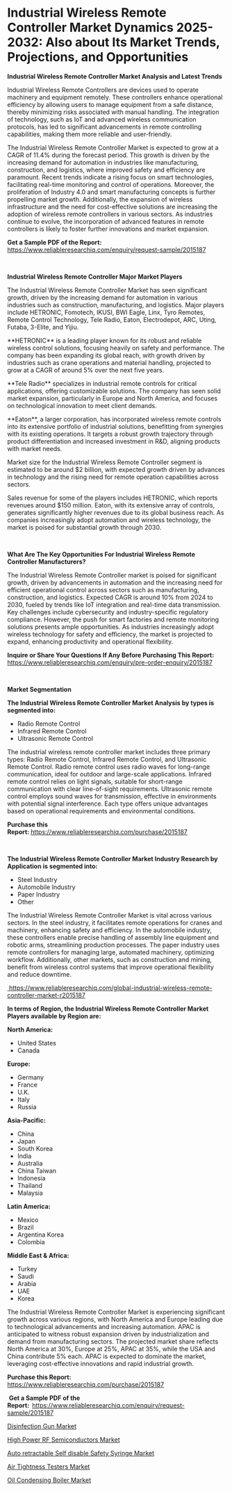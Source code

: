 <p><h1>Industrial Wireless Remote Controller Market Dynamics 2025-2032: Also about Its Market Trends, Projections, and Opportunities</h1></p><p><strong>Industrial Wireless Remote Controller Market Analysis and Latest Trends</strong></p>
<p><p>Industrial Wireless Remote Controllers are devices used to operate machinery and equipment remotely. These controllers enhance operational efficiency by allowing users to manage equipment from a safe distance, thereby minimizing risks associated with manual handling. The integration of technology, such as IoT and advanced wireless communication protocols, has led to significant advancements in remote controlling capabilities, making them more reliable and user-friendly.</p><p>The Industrial Wireless Remote Controller Market is expected to grow at a CAGR of 11.4% during the forecast period. This growth is driven by the increasing demand for automation in industries like manufacturing, construction, and logistics, where improved safety and efficiency are paramount. Recent trends indicate a rising focus on smart technologies, facilitating real-time monitoring and control of operations. Moreover, the proliferation of Industry 4.0 and smart manufacturing concepts is further propelling market growth. Additionally, the expansion of wireless infrastructure and the need for cost-effective solutions are increasing the adoption of wireless remote controllers in various sectors. As industries continue to evolve, the incorporation of advanced features in remote controllers is likely to foster further innovations and market expansion.</p></p>
<p><strong>Get a Sample PDF of the Report:&nbsp;</strong> <a href="https://www.reliableresearchiq.com/enquiry/request-sample/2015187?utm_campaign=2469&utm_medium=2&utm_source=Github&utm_content=ia&utm_term=29032025&utm_id=industrial-wireless-remote-controller">https://www.reliableresearchiq.com/enquiry/request-sample/2015187</a></p>
<p>&nbsp;</p>
<p><strong>Industrial Wireless Remote Controller Major Market Players</strong></p>
<p><p>The Industrial Wireless Remote Controller Market has seen significant growth, driven by the increasing demand for automation in various industries such as construction, manufacturing, and logistics. Major players include HETRONIC, Fomotech, IKUSI, BWI Eagle, Linx, Tyro Remotes, Remote Control Technology, Tele Radio, Eaton, Electrodepot, ARC, Uting, Futaba, 3-Elite, and Yijiu.</p><p>**HETRONIC** is a leading player known for its robust and reliable wireless control solutions, focusing heavily on safety and performance. The company has been expanding its global reach, with growth driven by industries such as crane operations and material handling, projected to grow at a CAGR of around 5% over the next five years.</p><p>**Tele Radio** specializes in industrial remote controls for critical applications, offering customizable solutions. The company has seen solid market expansion, particularly in Europe and North America, and focuses on technological innovation to meet client demands. </p><p>**Eaton**, a larger corporation, has incorporated wireless remote controls into its extensive portfolio of industrial solutions, benefitting from synergies with its existing operations. It targets a robust growth trajectory through product differentiation and increased investment in R&D, aligning products with market needs.</p><p>Market size for the Industrial Wireless Remote Controller segment is estimated to be around $2 billion, with expected growth driven by advances in technology and the rising need for remote operation capabilities across sectors.</p><p>Sales revenue for some of the players includes HETRONIC, which reports revenues around $150 million. Eaton, with its extensive array of controls, generates significantly higher revenues due to its global business reach. As companies increasingly adopt automation and wireless technology, the market is poised for substantial growth through 2030.</p></p>
<p>&nbsp;</p>
<p><strong>What Are The Key Opportunities For Industrial Wireless Remote Controller Manufacturers?</strong></p>
<p><p>The Industrial Wireless Remote Controller market is poised for significant growth, driven by advancements in automation and the increasing need for efficient operational control across sectors such as manufacturing, construction, and logistics. Expected CAGR is around 10% from 2024 to 2030, fueled by trends like IoT integration and real-time data transmission. Key challenges include cybersecurity and industry-specific regulatory compliance. However, the push for smart factories and remote monitoring solutions presents ample opportunities. As industries increasingly adopt wireless technology for safety and efficiency, the market is projected to expand, enhancing productivity and operational flexibility.</p></p>
<p><strong>Inquire or Share Your Questions If Any Before Purchasing This Report:</strong> <a href="https://www.reliableresearchiq.com/enquiry/pre-order-enquiry/2015187?utm_campaign=2469&utm_medium=2&utm_source=Github&utm_content=ia&utm_term=29032025&utm_id=industrial-wireless-remote-controller">https://www.reliableresearchiq.com/enquiry/pre-order-enquiry/2015187</a></p>
<p>&nbsp;</p>
<p><strong>Market Segmentation</strong></p>
<p><strong>The Industrial Wireless Remote Controller Market Analysis by types is segmented into:</strong></p>
<p><ul><li>Radio Remote Control</li><li>Infrared Remote Control</li><li>Ultrasonic Remote Control</li></ul></p>
<p><p>The industrial wireless remote controller market includes three primary types: Radio Remote Control, Infrared Remote Control, and Ultrasonic Remote Control. Radio remote control uses radio waves for long-range communication, ideal for outdoor and large-scale applications. Infrared remote control relies on light signals, suitable for short-range communication with clear line-of-sight requirements. Ultrasonic remote control employs sound waves for transmission, effective in environments with potential signal interference. Each type offers unique advantages based on operational requirements and environmental conditions.</p></p>
<p><strong>Purchase this Report:&nbsp;</strong><a href="https://www.reliableresearchiq.com/purchase/2015187?utm_campaign=2469&utm_medium=2&utm_source=Github&utm_content=ia&utm_term=29032025&utm_id=industrial-wireless-remote-controller">https://www.reliableresearchiq.com/purchase/2015187</a></p>
<p>&nbsp;</p>
<p><strong>The Industrial Wireless Remote Controller Market Industry Research by Application is segmented into:</strong></p>
<p><ul><li>Steel Industry</li><li>Automobile Industry</li><li>Paper Industry</li><li>Other</li></ul></p>
<p><p>The Industrial Wireless Remote Controller Market is vital across various sectors. In the steel industry, it facilitates remote operations for cranes and machinery, enhancing safety and efficiency. In the automobile industry, these controllers enable precise handling of assembly line equipment and robotic arms, streamlining production processes. The paper industry uses remote controllers for managing large, automated machinery, optimizing workflow. Additionally, other markets, such as construction and mining, benefit from wireless control systems that improve operational flexibility and reduce downtime.</p></p>
<p><a href="https://www.reliableresearchiq.com/global-industrial-wireless-remote-controller-market-r2015187?utm_campaign=2469&utm_medium=2&utm_source=Github&utm_content=ia&utm_term=29032025&utm_id=industrial-wireless-remote-controller">&nbsp;https://www.reliableresearchiq.com/global-industrial-wireless-remote-controller-market-r2015187</a></p>
<p><strong>In terms of Region, the Industrial Wireless Remote Controller Market Players available by Region are:</strong></p>
<p>
    <p> <strong> North America: </strong>
        <ul>
            <li>United States</li>
            <li>Canada</li>
        </ul>
        </p> 
    <p> <strong> Europe: </strong>
        <ul>
            <li>Germany</li>
            <li>France</li>
            <li>U.K.</li>
            <li>Italy</li>
            <li>Russia</li>
        </ul>
        </p> 
    <p> <strong> Asia-Pacific: </strong>
        <ul>
            <li>China</li>
            <li>Japan</li>
            <li>South Korea</li>
            <li>India</li>
            <li>Australia</li>
            <li>China Taiwan</li>
            <li>Indonesia</li>
            <li>Thailand</li>
            <li>Malaysia</li>
        </ul>
        </p> 
    <p> <strong> Latin America: </strong>
        <ul>
            <li>Mexico</li>
            <li>Brazil</li>
            <li>Argentina Korea</li>
            <li>Colombia</li>
        </ul>
        </p> 
    <p> <strong> Middle East & Africa: </strong>
        <ul>
            <li>Turkey</li>
            <li>Saudi</li>
            <li>Arabia</li>
            <li>UAE</li>
            <li>Korea</li>
        </ul>
    </p>
    </p>
<p><p>The Industrial Wireless Remote Controller Market is experiencing significant growth across various regions, with North America and Europe leading due to technological advancements and increasing automation. APAC is anticipated to witness robust expansion driven by industrialization and demand from manufacturing sectors. The projected market share reflects North America at 30%, Europe at 25%, APAC at 35%, while the USA and China contribute 5% each. APAC is expected to dominate the market, leveraging cost-effective innovations and rapid industrial growth.</p></p>
<p><strong>Purchase this Report: </strong><a href="https://www.reliableresearchiq.com/purchase/2015187?utm_campaign=2469&utm_medium=2&utm_source=Github&utm_content=ia&utm_term=29032025&utm_id=industrial-wireless-remote-controller">https://www.reliableresearchiq.com/purchase/2015187</a></p>
<p>&nbsp;<strong>Get a Sample PDF of the Report:&nbsp;&nbsp;</strong><a href="https://www.reliableresearchiq.com/enquiry/request-sample/2015187?utm_campaign=2469&utm_medium=2&utm_source=Github&utm_content=ia&utm_term=29032025&utm_id=industrial-wireless-remote-controller">https://www.reliableresearchiq.com/enquiry/request-sample/2015187</a></p>
<p><strong></strong></p>
<p><p><a href="https://www.linkedin.com/pulse/disinfection-gun-market-rise-tracking-97-cagr-2025-2032-key-growth-if25f?utm_campaign=2469&utm_medium=2&utm_source=Github&utm_content=ia&utm_term=29032025&utm_id=industrial-wireless-remote-controller">Disinfection Gun Market</a></p><p><a href="https://github.com/oduorsarath9/Market-Research-Report-List-1/blob/main/high-power-rf-semiconductors-market.md?utm_campaign=2469&utm_medium=2&utm_source=Github&utm_content=ia&utm_term=29032025&utm_id=industrial-wireless-remote-controller">High Power RF Semiconductors Market</a></p><p><a href="https://github.com/ildyduedu/Market-Research-Report-List-1/blob/main/auto-retractable-self-disable-safety-syringe-market.md?utm_campaign=2469&utm_medium=2&utm_source=Github&utm_content=ia&utm_term=29032025&utm_id=industrial-wireless-remote-controller">Auto retractable Self disable Safety Syringe Market</a></p><p><a href="https://www.linkedin.com/pulse/emerging-air-tightness-testers-market-opportunities-analysis-iwaff?utm_campaign=2469&utm_medium=2&utm_source=Github&utm_content=ia&utm_term=29032025&utm_id=industrial-wireless-remote-controller">Air Tightness Testers Market</a></p><p><a href="https://www.linkedin.com/pulse/oil-condensing-boiler-market-size-global-revenue-volume-status-5uzwf?utm_campaign=2469&utm_medium=2&utm_source=Github&utm_content=ia&utm_term=29032025&utm_id=industrial-wireless-remote-controller">Oil Condensing Boiler Market</a></p></p>
